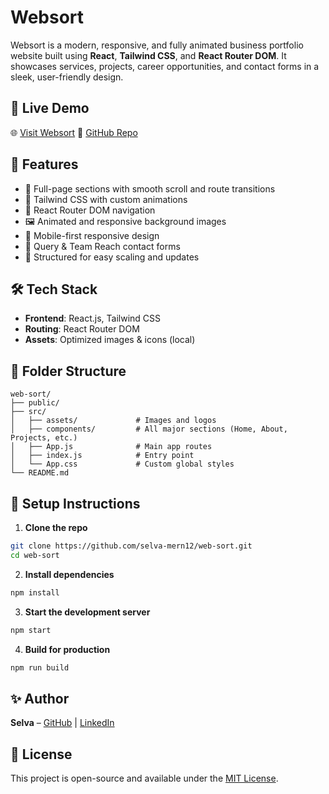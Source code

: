# Websort

Websort is a modern, responsive, and fully animated business portfolio website built using **React**, **Tailwind CSS**, and **React Router DOM**. It showcases services, projects, career opportunities, and contact forms in a sleek, user-friendly design.

## 🚀 Live Demo

🌐 [Visit Websort](https://websort.com)
📆 [GitHub Repo](https://github.com/selva-mern12/web-sort)

## 📌 Features

* 🌈 Full-page sections with smooth scroll and route transitions
* 🎨 Tailwind CSS with custom animations
* 🧡 React Router DOM navigation
* 🖼️ Animated and responsive background images
* 📱 Mobile-first responsive design
* 📝 Query & Team Reach contact forms
* 🧠 Structured for easy scaling and updates

## 🛠️ Tech Stack

* **Frontend**: React.js, Tailwind CSS
* **Routing**: React Router DOM
* **Assets**: Optimized images & icons (local)

## 📁 Folder Structure

```
web-sort/
├── public/
├── src/
│   ├── assets/             # Images and logos
│   ├── components/         # All major sections (Home, About, Projects, etc.)
│   ├── App.js              # Main app routes
│   ├── index.js            # Entry point
│   └── App.css             # Custom global styles
└── README.md
```

## 🔧 Setup Instructions

1. **Clone the repo**

```bash
git clone https://github.com/selva-mern12/web-sort.git
cd web-sort
```

2. **Install dependencies**

```bash
npm install
```

3. **Start the development server**

```bash
npm start
```

4. **Build for production**

```bash
npm run build
```

## ✨ Author

**Selva** – [GitHub](https://github.com/selva-mern12) | [LinkedIn](https://linkedin.com/in/selva-mern)

## 📄 License

This project is open-source and available under the [MIT License](LICENSE).
